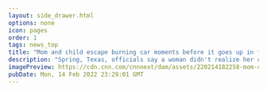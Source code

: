 ```yaml
---
layout: side_drawer.html
options: none
icon: pages
order: 1
tags: news_top
title: "Mom and child escape burning car moments before it goes up in flames"
description: "Spring, Texas, officials say a woman didn't realize her car was on fire until she saw smoke coming from her air vents. Video shows the car driving for nearly a mile before pulling over. The woman and her child managed to escape moments before the car was engulfed in flames. CNN affiliate KHOU has more. "
imagePreview: https://cdn.cnn.com/cnnnext/dam/assets/220214182258-mom-child-escape-burning-car-vpx-video-synd-2.jpg
pubDate: Mon, 14 Feb 2022 23:29:01 GMT
---
```

